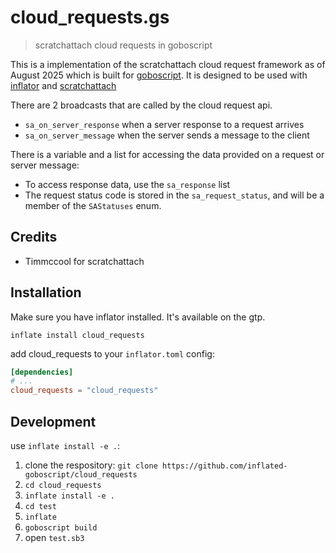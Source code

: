 # cloud_requests.gs

> scratchattach cloud requests in goboscript

This is a implementation of the scratchattach cloud request framework as of August 2025 which is built for [goboscript](https://github.com/aspizu/goboscript).
It is designed to be used with [inflator](https://github.com/inflated-goboscript/inflator) and [scratchattach](https://github.com/timMcCool/scratchattach/)

There are 2 broadcasts that are called by the cloud request api.
- `sa_on_server_response` when a server response to a request arrives
- `sa_on_server_message` when the server sends a message to the client

There is a variable and a list for accessing the data provided on a request or server message:

- To access response data, use the `sa_response` list
- The request status code is stored in the `sa_request_status`, and will be a member of the `SAStatuses` enum.

## Credits

- Timmccool for scratchattach

## Installation

Make sure you have inflator installed. It's available on the gtp.

`inflate install cloud_requests`

add cloud_requests to your `inflator.toml` config:
```toml
[dependencies]
# ...
cloud_requests = "cloud_requests"
```

## Development

use `inflate install -e .`:

1. clone the respository: `git clone https://github.com/inflated-goboscript/cloud_requests`
2. `cd cloud_requests`
3. `inflate install -e .`
4. `cd test`
5. `inflate`
6. `goboscript build`
7. open `test.sb3`
